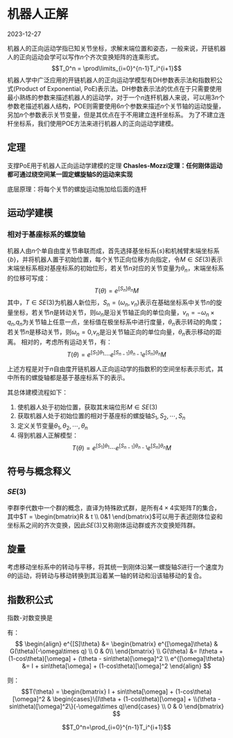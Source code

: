 # 机器人正解
2023-12-27
 
机器人的正向运动学指已知关节坐标，求解末端位置和姿态，一般来说，开链机器人的正向运动会学可以写作$n$个齐次变换矩阵的连乘形式。
$$T_0^n = \prod\limits_{i=0}^{n-1}T_i^{i+1}$$
机器人学中广泛应用的开链机器人的正向运动学模型有DH参数表示法和指数积公式(Product of Exponential, PoE)表示法。DH参数表示法的优点在于只需要使用最小熟练的参数来描述机器人的运动学，对于一个$n$连杆机器人来说，可以用$3n$个参数老描述机器人结构，POE则需要使用$6n$个参数来描述$n$个关节轴的运动旋量，另加$n$个参数表示关节变量，但是其优点在于不用建立连杆坐标系。
为了不建立连杆坐标系，我们使用POE方法来进行机器人的正向运动学建模。

## 定理
支撑PoE用于机器人正向运动学建模的定理
**Chasles-Mozzi定理：任何刚体运动都可通过绕空间某一固定螺旋轴S的运动来实现**

底层原理：将每个关节的螺旋运动施加给后面的连杆

## 运动学建模
### 相对于基座标系的螺旋轴
机器人由$n$个单自由度关节串联而成，首先选择基坐标系$\{s\}$和机械臂末端坐标系$\{b\}$，并将机器人置于初始位置，每个关节正向位移方向指定，令$M\in SE(3)$表示末端坐标系相对基座标系的初始位形，若关节$n$对应的关节变量为$\theta_n$，末端坐标系的位移可写成：
$$T(\theta)=e^{[S_n]\theta_n}M$$
其中，$T\in SE(3)$为机器人新位形，$S_n=(\omega_n,v_n)$表示在基础坐标系中关节$n$的旋量坐标，若关节$n$是转动关节，则$\omega_n$是沿关节轴正向的单位向量，$v_n=-\omega_n\times q_n$,$q_n$为关节轴上任意一点，坐标值在极坐标系中进行度量，$\theta_n$表示转动的角度；若关节$n$是移动关节，则$\omega_n = 0$,$v_n$是沿关节轴正向的单位向量，$\theta_n$表示移动的距离。
相对的，考虑所有运动关节，有：
$$T(\theta)=e^{[S_1]\theta_1}\cdots e^{[S_{n-1}]\theta_{n-1}}e^{[S_n]\theta_n}M$$

上述方程是对于$n$自由度开链机器人正向运动学的指数积的空间坐标表示形式，其中所有的螺旋轴都是基于基座标系下的表示。

其总体建模流程如下：

1. 使机器人处于初始位置，获取其末端位形$M\in SE(3)$
2. 获取机器人处于初始位置的相对于基座标的螺旋轴$S_1,S_2,\cdots,S_n$
3. 定义关节变量$\theta_1,\theta_2,\cdots,\theta_n$
4. 得到机器人正解模型：
	 $$T(\theta)=e^{[S_1]\theta_1}\cdots e^{[S_{n-1}]\theta_{n-1}}e^{[S_n]\theta_n}M$$
## 符号与概念释义

### $SE(3)$
李群李代数中一个群的概念，直译为特殊欧式群，是所有$4\times4$实矩阵$T$的集合，其中$T = \begin{bmatrix}R & t \\ 0&1 \end{bmatrix}$可以用于表述刚体位姿和坐标系之间的齐次变换，因此$SE(3)$又称刚体运动群或齐次变换矩阵群。

## 旋量
考虑移动坐标系中的转动与平移，将其统一到刚体沿某一螺旋轴$S$进行一个速度为$\theta$的运动，将转动与移动转换到其沿着某一轴的转动和沿该轴移动的复合。

## 指数积公式 
指数-对数变换是


有：
$$
\begin{align}
e^{[S]\theta} &= 
\begin{bmatrix}
e^{[\omega]\theta} & G(\theta)(-\omega\times q) \\
0 & 0\\
\end{bmatrix} \\
G(\theta) &= I\theta + (1-cos\theta)[\omega] + (\theta - sin\theta)[\omega]^2 \\
e^{[\omega]\theta} &= I + sin\theta[\omega] + (1-cos\theta)[\omega]^2
\end{align} 
$$

则：
$$T(\theta) = 
\begin{bmatrix}
I + sin\theta[\omega] + (1-cos\theta)[\omega]^2 & \begin{cases}\{I\theta + (1-cos\theta)[\omega] + \\(\theta - sin\theta)[\omega]^2\}(-\omega\times q)\end{cases} \\
0 & 0
\end{bmatrix}
$$


$$T_0^n=\prod_{i=0}^{n-1}T_i^{i+1}$$
